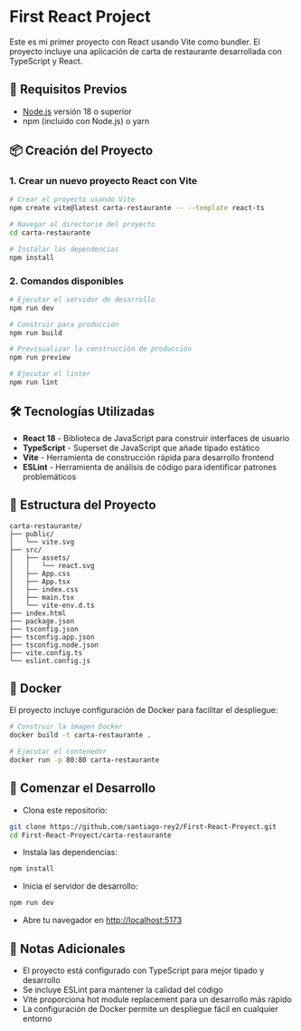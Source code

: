 # First React Project

Este es mi primer proyecto con React usando Vite como bundler. El proyecto incluye una aplicación de carta de restaurante desarrollada con TypeScript y React.

## 🚀 Requisitos Previos

- [Node.js](https://nodejs.org/) versión 18 o superior
- npm (incluido con Node.js) o yarn

## 📦 Creación del Proyecto

### 1. Crear un nuevo proyecto React con Vite

```bash
# Crear el proyecto usando Vite
npm create vite@latest carta-restaurante -- --template react-ts

# Navegar al directorio del proyecto
cd carta-restaurante

# Instalar las dependencias
npm install
```

### 2. Comandos disponibles

```bash
# Ejecutar el servidor de desarrollo
npm run dev

# Construir para producción
npm run build

# Previsualizar la construcción de producción
npm run preview

# Ejecutar el linter
npm run lint
```

## 🛠️ Tecnologías Utilizadas

- **React 18** - Biblioteca de JavaScript para construir interfaces de usuario
- **TypeScript** - Superset de JavaScript que añade tipado estático
- **Vite** - Herramienta de construcción rápida para desarrollo frontend
- **ESLint** - Herramienta de análisis de código para identificar patrones problemáticos

## 📁 Estructura del Proyecto

```text
carta-restaurante/
├── public/
│   └── vite.svg
├── src/
│   ├── assets/
│   │   └── react.svg
│   ├── App.css
│   ├── App.tsx
│   ├── index.css
│   ├── main.tsx
│   └── vite-env.d.ts
├── index.html
├── package.json
├── tsconfig.json
├── tsconfig.app.json
├── tsconfig.node.json
├── vite.config.ts
└── eslint.config.js
```

## 🐳 Docker

El proyecto incluye configuración de Docker para facilitar el despliegue:

```bash
# Construir la imagen Docker
docker build -t carta-restaurante .

# Ejecutar el contenedor
docker run -p 80:80 carta-restaurante
```

## 🚀 Comenzar el Desarrollo

- Clona este repositorio:

```bash
git clone https://github.com/santiago-rey2/First-React-Proyect.git
cd First-React-Proyect/carta-restaurante
```

- Instala las dependencias:

```bash
npm install
```

- Inicia el servidor de desarrollo:

```bash
npm run dev
```

- Abre tu navegador en [http://localhost:5173](http://localhost:5173)

## 📝 Notas Adicionales

- El proyecto está configurado con TypeScript para mejor tipado y desarrollo
- Se incluye ESLint para mantener la calidad del código
- Vite proporciona hot module replacement para un desarrollo más rápido
- La configuración de Docker permite un despliegue fácil en cualquier entorno